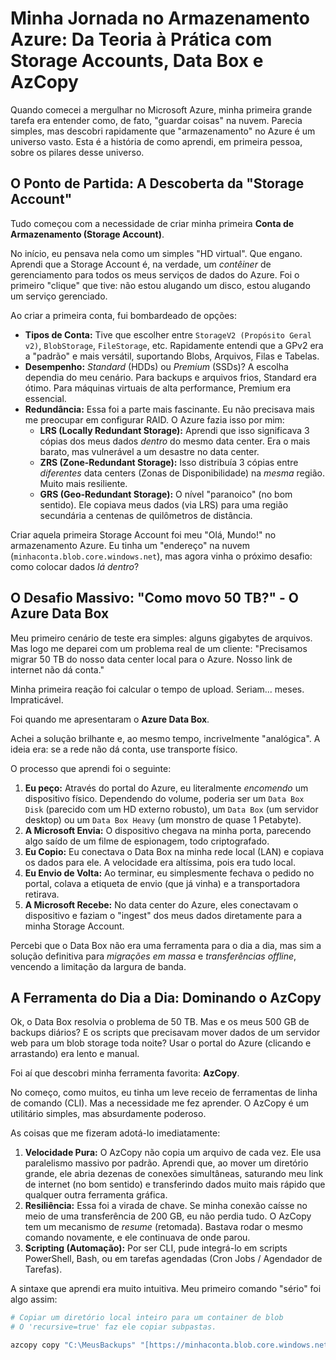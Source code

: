 # Minha Jornada no Armazenamento Azure: Da Teoria à Prática com Storage Accounts, Data Box e AzCopy

Quando comecei a mergulhar no Microsoft Azure, minha primeira grande tarefa era entender como, de fato, "guardar coisas" na nuvem. Parecia simples, mas descobri rapidamente que "armazenamento" no Azure é um universo vasto. Esta é a história de como aprendi, em primeira pessoa, sobre os pilares desse universo.

## O Ponto de Partida: A Descoberta da "Storage Account"

Tudo começou com a necessidade de criar minha primeira **Conta de Armazenamento (Storage Account)**.

No início, eu pensava nela como um simples "HD virtual". Que engano. Aprendi que a Storage Account é, na verdade, um *contêiner* de gerenciamento para todos os meus serviços de dados do Azure. Foi o primeiro "clique" que tive: não estou alugando um disco, estou alugando um serviço gerenciado.

Ao criar a primeira conta, fui bombardeado de opções:

* **Tipos de Conta:** Tive que escolher entre `StorageV2 (Propósito Geral v2)`, `BlobStorage`, `FileStorage`, etc. Rapidamente entendi que a GPv2 era a "padrão" e mais versátil, suportando Blobs, Arquivos, Filas e Tabelas.
* **Desempenho:** *Standard* (HDDs) ou *Premium* (SSDs)? A escolha dependia do meu cenário. Para backups e arquivos frios, Standard era ótimo. Para máquinas virtuais de alta performance, Premium era essencial.
* **Redundância:** Essa foi a parte mais fascinante. Eu não precisava mais me preocupar em configurar RAID. O Azure fazia isso por mim:
    * **LRS (Locally Redundant Storage):** Aprendi que isso significava 3 cópias dos meus dados *dentro* do mesmo data center. Era o mais barato, mas vulnerável a um desastre no data center.
    * **ZRS (Zone-Redundant Storage):** Isso distribuía 3 cópias entre *diferentes* data centers (Zonas de Disponibilidade) na *mesma* região. Muito mais resiliente.
    * **GRS (Geo-Redundant Storage):** O nível "paranoico" (no bom sentido). Ele copiava meus dados (via LRS) para uma região secundária a centenas de quilômetros de distância.

Criar aquela primeira Storage Account foi meu "Olá, Mundo!" no armazenamento Azure. Eu tinha um "endereço" na nuvem (`minhaconta.blob.core.windows.net`), mas agora vinha o próximo desafio: como colocar dados *lá dentro*?

## O Desafio Massivo: "Como movo 50 TB?" - O Azure Data Box

Meu primeiro cenário de teste era simples: alguns gigabytes de arquivos. Mas logo me deparei com um problema real de um cliente: "Precisamos migrar 50 TB do nosso data center local para o Azure. Nosso link de internet não dá conta."

Minha primeira reação foi calcular o tempo de upload. Seriam... meses. Impraticável.

Foi quando me apresentaram o **Azure Data Box**.

Achei a solução brilhante e, ao mesmo tempo, incrivelmente "analógica". A ideia era: se a rede não dá conta, use transporte físico.

O processo que aprendi foi o seguinte:

1.  **Eu peço:** Através do portal do Azure, eu literalmente *encomendo* um dispositivo físico. Dependendo do volume, poderia ser um `Data Box Disk` (parecido com um HD externo robusto), um `Data Box` (um servidor desktop) ou um `Data Box Heavy` (um monstro de quase 1 Petabyte).
2.  **A Microsoft Envia:** O dispositivo chegava na minha porta, parecendo algo saído de um filme de espionagem, todo criptografado.
3.  **Eu Copio:** Eu conectava o Data Box na minha rede local (LAN) e copiava os dados para ele. A velocidade era altíssima, pois era tudo local.
4.  **Eu Envio de Volta:** Ao terminar, eu simplesmente fechava o pedido no portal, colava a etiqueta de envio (que já vinha) e a transportadora retirava.
5.  **A Microsoft Recebe:** No data center do Azure, eles conectavam o dispositivo e faziam o "ingest" dos meus dados diretamente para a minha Storage Account.

Percebi que o Data Box não era uma ferramenta para o dia a dia, mas sim a solução definitiva para *migrações em massa* e *transferências offline*, vencendo a limitação da largura de banda.

## A Ferramenta do Dia a Dia: Dominando o AzCopy

Ok, o Data Box resolvia o problema de 50 TB. Mas e os meus 500 GB de backups diários? E os scripts que precisavam mover dados de um servidor web para um blob storage toda noite? Usar o portal do Azure (clicando e arrastando) era lento e manual.

Foi aí que descobri minha ferramenta favorita: **AzCopy**.

No começo, como muitos, eu tinha um leve receio de ferramentas de linha de comando (CLI). Mas a necessidade me fez aprender. O AzCopy é um utilitário simples, mas absurdamente poderoso.

As coisas que me fizeram adotá-lo imediatamente:

1.  **Velocidade Pura:** O AzCopy não copia um arquivo de cada vez. Ele usa paralelismo massivo por padrão. Aprendi que, ao mover um diretório grande, ele abria dezenas de conexões simultâneas, saturando meu link de internet (no bom sentido) e transferindo dados muito mais rápido que qualquer outra ferramenta gráfica.
2.  **Resiliência:** Essa foi a virada de chave. Se minha conexão caísse no meio de uma transferência de 200 GB, eu não perdia tudo. O AzCopy tem um mecanismo de *resume* (retomada). Bastava rodar o mesmo comando novamente, e ele continuava de onde parou.
3.  **Scripting (Automação):** Por ser CLI, pude integrá-lo em scripts PowerShell, Bash, ou em tarefas agendadas (Cron Jobs / Agendador de Tarefas).

A sintaxe que aprendi era muito intuitiva. Meu primeiro comando "sério" foi algo assim:

```bash
# Copiar um diretório local inteiro para um container de blob
# O 'recursive=true' faz ele copiar subpastas.

azcopy copy "C:\MeusBackups" "[https://minhaconta.blob.core.windows.net/backups-container?SAS_TOKEN_AQUI](https://minhaconta.blob.core.windows.net/backups-container?SAS_TOKEN_AQUI)" --recursive=true
